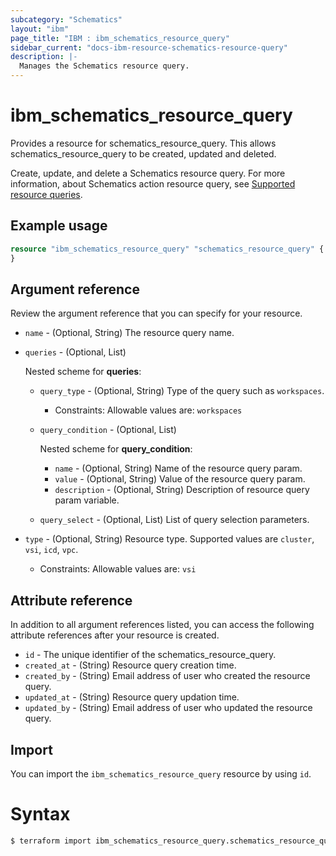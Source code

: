 ```yaml
---
subcategory: "Schematics"
layout: "ibm"
page_title: "IBM : ibm_schematics_resource_query"
sidebar_current: "docs-ibm-resource-schematics-resource-query"
description: |-
  Manages the Schematics resource query.
---
```


# ibm_schematics_resource_query

Provides a resource for schematics_resource_query. This allows schematics_resource_query to be created, updated and deleted.

Create, update, and delete a Schematics resource query. For more information, about Schematics action resource query, see [Supported resource queries](https://cloud.ibm.com/docs/schematics?topic=schematics-inventories-setup#supported-queries).

## Example usage

```terraform
resource "ibm_schematics_resource_query" "schematics_resource_query" {
}
```

## Argument reference

Review the argument reference that you can specify for your resource.

- `name` - (Optional, String) The resource query name.
- `queries` - (Optional, List) 

  Nested scheme for **queries**:
	- `query_type` - (Optional, String) Type of the query such as `workspaces`.
	  - Constraints: Allowable values are: `workspaces`
	- `query_condition` - (Optional, List)
	
	  Nested scheme for **query_condition**:
	  - `name` - (Optional, String) Name of the resource query param.
	  - `value` - (Optional, String) Value of the resource query param.
	  - `description` - (Optional, String) Description of resource query param variable.
	- `query_select` - (Optional, List) List of query selection parameters.
- `type` - (Optional, String) Resource type. Supported values are `cluster`, `vsi`, `icd`, `vpc`.
   - Constraints: Allowable values are: `vsi`

## Attribute reference

In addition to all argument references listed, you can access the following attribute references after your resource is created.

- `id` - The unique identifier of the schematics_resource_query.
- `created_at` - (String) Resource query creation time.
- `created_by` - (String) Email address of user who created the resource query.
- `updated_at` - (String) Resource query updation time.
- `updated_by` - (String) Email address of user who updated the resource query.

## Import

You can import the `ibm_schematics_resource_query` resource by using `id`.

# Syntax

```sh
$ terraform import ibm_schematics_resource_query.schematics_resource_query <id>
```
